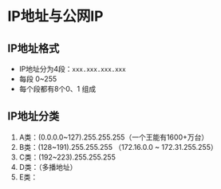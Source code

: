 # IP地址与公网IP

## IP地址格式

+ IP地址分为4段：`xxx.xxx.xxx.xxx`
+ 每段 0~255
+ 每个段都有8个0、1 组成

## IP地址分类

1. A类：(0.0.0.0~127).255.255.255（一个王能有1600+万台）
2. B类：(128~191).255.255.255 （172.16.0.0 ~ 172.31.255.255）
3. C类：(192~223).255.255.255
4. D类：（多播地址）
5. E类：
